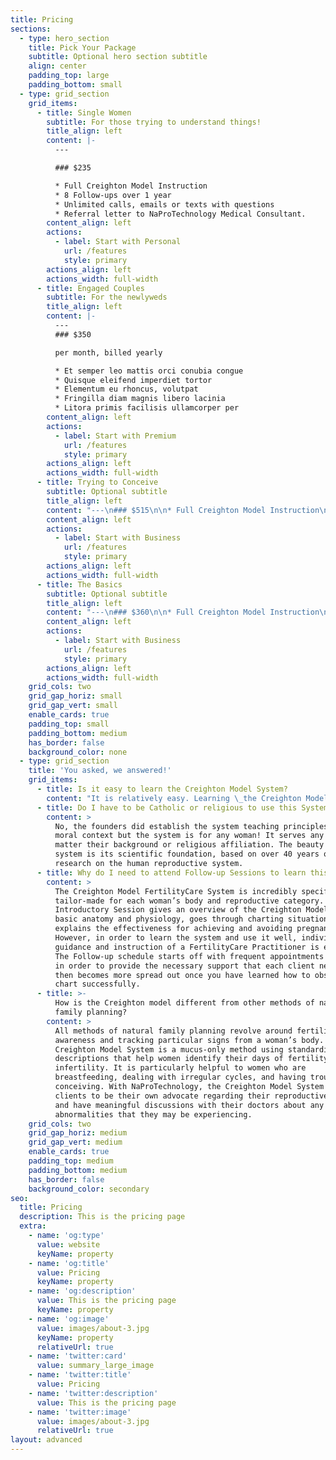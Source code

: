 ```yaml
---
title: Pricing
sections:
  - type: hero_section
    title: Pick Your Package
    subtitle: Optional hero section subtitle
    align: center
    padding_top: large
    padding_bottom: small
  - type: grid_section
    grid_items:
      - title: Single Women
        subtitle: For those trying to understand things!
        title_align: left
        content: |-
          ---

          ### $235

          * Full Creighton Model Instruction
          * 8 Follow-ups over 1 year
          * Unlimited calls, emails or texts with questions
          * Referral letter to NaProTechnology Medical Consultant. 
        content_align: left
        actions:
          - label: Start with Personal
            url: /features
            style: primary
        actions_align: left
        actions_width: full-width
      - title: Engaged Couples
        subtitle: For the newlyweds
        title_align: left
        content: |-
          ---
          ### $350

          per month, billed yearly

          * Et semper leo mattis orci conubia congue
          * Quisque eleifend imperdiet tortor
          * Elementum eu rhoncus, volutpat
          * Fringilla diam magnis libero lacinia
          * Litora primis facilisis ullamcorper per
        content_align: left
        actions:
          - label: Start with Premium
            url: /features
            style: primary
        actions_align: left
        actions_width: full-width
      - title: Trying to Conceive
        subtitle: Optional subtitle
        title_align: left
        content: "---\n### $515\n\n* Full Creighton Model Instruction\n* 8 Follow-ups over the course of 1 year\n* Unlimited calls, emails or texts with questions\n* Referral letter to NaProTechnology Medical Consultant\n* Organic Conceptions Program\n  * Two 30 minute Organic Conceptions Program Appointments\n  * Organic Conceptions Journal & Organic Conceptions Workbook. \t"
        content_align: left
        actions:
          - label: Start with Business
            url: /features
            style: primary
        actions_align: left
        actions_width: full-width
      - title: The Basics
        subtitle: Optional subtitle
        title_align: left
        content: "---\n### $360\n\n* Full Creighton Model Instruction\n* 8 Follow-ups over the course of 1 year\n* Unlimited calls, emails or texts with questions.\t"
        content_align: left
        actions:
          - label: Start with Business
            url: /features
            style: primary
        actions_align: left
        actions_width: full-width
    grid_cols: two
    grid_gap_horiz: small
    grid_gap_vert: small
    enable_cards: true
    padding_top: small
    padding_bottom: medium
    has_border: false
    background_color: none
  - type: grid_section
    title: 'You asked, we answered!'
    grid_items:
      - title: Is it easy to learn the Creighton Model System?
        content: "It is relatively easy. Learning \_the Creighton Model System is a skill, like any skill after a bit of practice, it does become easy!\_The follow-ups with a trained FertilityCare Practitioner provide the couple with the confidence needed to quickly learn the System. The Creighton Model is not designed to be learned from a relative, friend, book or the information from this website.\_\n"
      - title: Do I have to be Catholic or religious to use this System?
        content: >
          No, the founders did establish the system teaching principles within a
          moral context but the system is for any woman! It serves any woman no
          matter their background or religious affiliation. The beauty of the
          system is its scientific foundation, based on over 40 years of
          research on the human reproductive system.
      - title: Why do I need to attend Follow-up Sessions to learn this method?
        content: >
          The Creighton Model FertilityCare System is incredibly specific. It is
          tailor-made for each woman’s body and reproductive category. The
          Introductory Session gives an overview of the Creighton Model, reviews
          basic anatomy and physiology, goes through charting situations, and
          explains the effectiveness for achieving and avoiding pregnancy.
          However, in order to learn the system and use it well, individual
          guidance and instruction of a FertilityCare Practitioner is essential.
          The Follow-up schedule starts off with frequent appointments initially
          in order to provide the necessary support that each client needs, it
          then becomes more spread out once you have learned how to observe and
          chart successfully.
      - title: >-
          How is the Creighton model different from other methods of natural
          family planning?
        content: >
          All methods of natural family planning revolve around fertility
          awareness and tracking particular signs from a woman’s body. The
          Creighton Model System is a mucus-only method using standardized
          descriptions that help women identify their days of fertility and
          infertility. It is particularly helpful to women who are
          breastfeeding, dealing with irregular cycles, and having trouble
          conceiving. With NaProTechnology, the Creighton Model System empowers
          clients to be their own advocate regarding their reproductive health
          and have meaningful discussions with their doctors about any
          abnormalities that they may be experiencing.
    grid_cols: two
    grid_gap_horiz: medium
    grid_gap_vert: medium
    enable_cards: true
    padding_top: medium
    padding_bottom: medium
    has_border: false
    background_color: secondary
seo:
  title: Pricing
  description: This is the pricing page
  extra:
    - name: 'og:type'
      value: website
      keyName: property
    - name: 'og:title'
      value: Pricing
      keyName: property
    - name: 'og:description'
      value: This is the pricing page
      keyName: property
    - name: 'og:image'
      value: images/about-3.jpg
      keyName: property
      relativeUrl: true
    - name: 'twitter:card'
      value: summary_large_image
    - name: 'twitter:title'
      value: Pricing
    - name: 'twitter:description'
      value: This is the pricing page
    - name: 'twitter:image'
      value: images/about-3.jpg
      relativeUrl: true
layout: advanced
---
```

